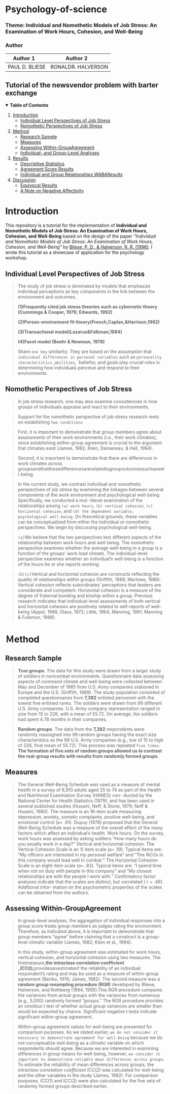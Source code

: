 # Psychology-of-science
### Theme: Individual and Nomothetic Models of Job Stress: An Examination of Work Hours, Cohesion, and Well-Being



### **Author**
| Author 1      |     Author 2       | 
| :-----------:|:-----------:   |
|  PAUL D. BLIESE |  RONALDR. HALVERSON |        

## Tutorial of the newsvendor problem with barter exchange  
<details open="open">
  <summary><b>Table of Contents</b></summary>
  <ol>
    <li>
      <a href="#Introduction">Introduction</a>
      <ul>
        <li><a href="#Individual Level Perspectives of Job Stress">Individual Level Perspectives of Job Stress</a></li>
        <li><a href="#Nomothetic Perspectives of Job Stress">Nomothetic Perspectives of Job Stress</a></li>
    </li>
      </ul>
    <li>
      <a href="#Method">Method</a>
      <ul>
        <li><a href="#Research Sample">Research Sample</a></li>
        <li><a href="#Measures">Measures</a></li>
        <li><a href="#Assessing Within-GroupAgreement">Assessing Within-GroupAgreement</a></li>
        <li><a href="#Individual- and Group-Level Analyses">Individual- and Group-Level Analyses</a></li>
    </li>
      </ul>
    <li>
      <a href="#Results">Results</a>
      <ul>
        <li><a href="#Descriptive Statistics">Descriptive Statistics</a></li>
        <li><a href="#Agreement Score Results">Agreement Score Results</a></li>
        <li><a href="#Individual and Group Relationships WABAResults">Individual and Group Relationships WABAResults</a></li>
    </li>
      </ul>
    <li>
      <a href="#Discussion">Discussion</a>
      <ul>
        <li><a href="#Equivocal Results">Equivocal Results</a></li>
        <li><a href="#A Note on Negative Affectivity">A Note on Negative Affectivity</a></li>
</ol>
</details>
      
# __Introduction__
This repository is a tutorial for the implementation of __Individual and Nomothetic Models of Job Stress: An Examination of Work Hours, Cohesion, and Well-Being__ based on the design of the paper _"Individual and Nomothetic Models of Job Stress: An Examination of Work Hours, Cohesion, and Well-Being"_  by [Bliese, P. D., & Halverson, R. R. (1996)]("[https://www.sciencedirect.com/science/article/abs/pii/S0925527313001837?via%3Dihub](https://psycnet.apa.org/record/1996-05414-004)"). I wrote this tutorial as a showcase of application for the psychology workshop.

## __Individual Level Perspectives of Job Stress__
> The study of job stress is dominated by models that emphasize individual perceptions as key components in the link between the environment and outcomes.

> __(1)Frequently cited job stress theories such as cybernetic theory (Cummings & Cooper, 1979; Edwards, 1992)__
> 
> __(2)Person-environment fit theory(French,Caplan,&Harrison,1982)__
> 
> __(3)Transactional model(Lazarus&Folkman,1984)__
> 
> __(4)Facet model (Beehr & Newman, 1978)__ 


> Share `one key` similarity: They are based on the assumption that `individual differences in personal variables` such as `personality characteristics` ,`abilities`, `beliefsv, and goals play crucial roles in determining how individuals perceive and respond to their environments. 

## __Nomothetic Perspectives of Job Stress__
> In job stress research, one may also examine consistencies in how groups of individuals appraise and react to their environments.

> Support for the nomothetic perspective of job stress research rests on establishing `two conditions`

>First, it is important to demonstrate that group members agree about assessments of their work environments (i.e., their work climates), since establishing within-group agreement is crucial to the argument that climates exist (James, 1982; Klein, Dansereau, & Hall, 1994).

>Second, it is important to demonstrate that there are differences in work climates across groupsandthatthesedifferencesarerelatedtogroupoutcomessuchaswell-being.

>In the current study, we contrast individual and nomothetic perspectives of job stress by examining the linkages between several components of the work environment and psychological well-being. Specifically, we conducted a mul- tilevel examination of the relationships among `(a) work hours`, `(b) vertical cohesion`, `(c) horizontal cohesion`, and `(d) the dependent variable, psychological well-being`. On theoretical grounds, these variables can be conceptualized from either the individual or nomothetic perspectives. We begin by discussing psychological well-being.

>`(a)`We believe that the two perspectives test different aspects of the relationship between work hours and well-being. The nomothetic perspective examines whether the average well-being in a group is a function of the groups’ work load climate. The individual-level perspective examines whether an individual’s well-being is a function of the hours he or she reports working.

>`(b)(c)`Vertical and horizontal cohesion are constructs reflecting the quality of relationships within groups (Griffith, 1989; Marlowe, 1986). Vertical cohesion reflects subordinates’ perceptions that leaders are considerate and competent. Horizontal cohesion is a measure of the degree of fraternal bonding and kinship within a group. Previous research indicates that individual-level assessments of both vertical and horizontal cohesion are positively related to self-reports of well-being (Appel, 1966; Glass, 1972; Little, 1964; Manning, 1991; Manning & Fullerton, 1988).

# __Ｍethod__

## __Research Sample__
> __True groups__. The data for this study were drawn from a larger study of soldiers in noncombat environments. Questionnaire data assessing aspects of command climate and well-being were collected between May and December of 1985 from U.S. Army companies stationed in Europe and the U.S. (Griffith, 1989). The study population consisted of completed questionnaires from __7,382__ enlisted personnel with the lowest five enlisted ranks. The soldiers were drawn from 99 different U.S. Army companies. U.S. Army company representation ranged in size from 15 to 226, with a mean of 55.72. On average, the soldiers had spent 4.78 months in their companies.

>__Random groups__. The data from the __7,382__ respondents were randomly reassigned into 99 random groups having the exact size characteristics as the 99 U.S. Army companies (e.g., low of 15 to high of 226, final mean of 55.72). This process was repeated `five times`. __The formation of five sets of random groups allowed us to contrast the real-group results with results from randomly formed groups__.

## __Measures__
>The General Well-Being Schedule was used as a measure of mental health in a survey of 6,913 adults aged 25 to 74 as part of the Health and Nutritional Examination Survey (HANES) con- ducted by the National Center for Health Statistics (1979), and has been used in several published studies (Husaini, Neff, & Stone, 1979; Neff & Husaini, 1980). The measure is an 18-item scale measuring depression, anxiety, somatic complaints, positive well-being, and emotional control (a= .91). Dupuy (1978) proposed that the General Well-Being Schedule was a measure of the overall effect of the many factors which affect an individual’s health.
Work hours. On the survey, work hours was assessed by asking soldiers “How many hours do you usually work in a day?”
Vertical and horizontal cohesion. The Vertical Cohesion Scale is an 1l-item scale (a= 39). Typical items are: “My officers are interested in my personal welfare” and “The NCOs in this company would lead well in combat.” The Horizontal Cohesion Scale is an eight-item scale (a= .83). Typical items are: “I spend time when not on duty with people in this company” and “My closest relationships are with the people I work with.” Confirmatory factor analyses indicate that the scales are distinct, but correlated ( r = .46). Additional infor- mation on the psychometric properties of the scales can be obtained from the authors.


## __Assessing Within-GroupAgreement__
>In group-level analyses, the aggregation of individual responses into a group score treats group members as judges rating the environment. Therefore, as indicated above, it is important to demonstrate that group members “agree” before claiming that a construct is a group-level climatic variable (James, 1982; Klein et al., 1994). 

>In this study, within-group agreement was estimated for work hours, vertical cohesion, and horizontal cohesion using two measures. The firstmeasure,__the intraclass correlation coefficient _ICC(l)__,providesanestimateof the reliability of an individual respondent’s rating and may be used as a measure of within-group agreement (Bartko, 1976; James, 1982). The second measure was a __random group resampling procedure (RGR)__ developed by Bliese, Halverson, and Rothberg (1994, 1995).This RGR procedure compares the variances from actual groups with the variances from numerous (e.g., 5,000) randomly formed “groups.” The RGR procedure provides an omnibus t test of whether actual group variances are smaller than would be expected by chance. Significant negative t tests indicate significant within-group agreement.

>Within-group agreement values for well-being are presented for comparison purposes. As we stated earlier, `we do not consider it necessary to demonstrate agreement for well-being` because we do not conceptualize well-being as a climatic variable on which respondents should agree. Because we are interested in examining differences in group means for well-being, however, `we consider it important to demonstrate reliable mean differences across groups`. To estimate the reliability of mean differences across groups, the _intraclass correlation coefficient ICC(2)_ was calculated for well-being and the other variables in the study (James, 1982). For comparison purposes, ICC(1) and ICC(2) were also calculated for the five sets of randomly formed groups described earlier.
